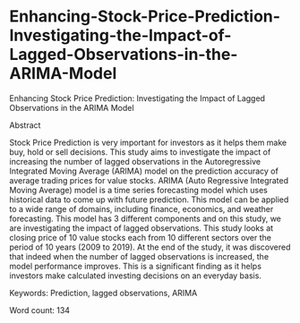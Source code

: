 # Enhancing-Stock-Price-Prediction-Investigating-the-Impact-of-Lagged-Observations-in-the-ARIMA-Model
Enhancing Stock Price Prediction: Investigating the Impact of Lagged Observations in the ARIMA Model

Abstract

Stock Price Prediction is very important for investors as it helps them make buy, hold or
sell decisions. This study aims to investigate the impact of increasing the number of lagged
observations in the Autoregressive Integrated Moving Average (ARIMA) model on the
prediction accuracy of average trading prices for value stocks.
ARIMA (Auto Regressive Integrated Moving Average) model is a time series
forecasting model which uses historical data to come up with future prediction. This model
can be applied to a wide range of domains, including finance, economics, and weather
forecasting. This model has 3 different components and on this study, we are investigating
the impact of lagged observations.
This study looks at closing price of 10 value stocks each from 10 different sectors over
the period of 10 years (2009 to 2019).
At the end of the study, it was discovered that indeed when the number of lagged
observations is increased, the model performance improves. This is a significant finding as
it helps investors make calculated investing decisions on an everyday basis.

Keywords: Prediction, lagged observations, ARIMA

Word count: 134
